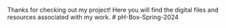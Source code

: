 Thanks for checking out my project! Here you will find the digital files and resources associated with my work. # pH-Box-Spring-2024
